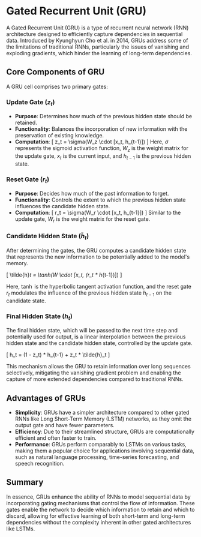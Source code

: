 # Gated Recurrent Unit (GRU)

A Gated Recurrent Unit (GRU) is a type of recurrent neural network (RNN) architecture designed to efficiently capture dependencies in sequential data. Introduced by Kyunghyun Cho et al. in 2014, GRUs address some of the limitations of traditional RNNs, particularly the issues of vanishing and exploding gradients, which hinder the learning of long-term dependencies.

## Core Components of GRU

A GRU cell comprises two primary gates:

### Update Gate ($z_t$)

- **Purpose**: Determines how much of the previous hidden state should be retained.
- **Functionality**: Balances the incorporation of new information with the preservation of existing knowledge.
- **Computation**: 
  \[
  z_t = \sigma(W_z \cdot [x_t, h_{t-1}])
  \]
  Here, $\sigma$ represents the sigmoid activation function, $W_z$ is the weight matrix for the update gate, $x_t$ is the current input, and $h_{t-1}$ is the previous hidden state.

### Reset Gate ($r_t$)

- **Purpose**: Decides how much of the past information to forget.
- **Functionality**: Controls the extent to which the previous hidden state influences the candidate hidden state.
- **Computation**: 
  \[
  r_t = \sigma(W_r \cdot [x_t, h_{t-1}])
  \]
  Similar to the update gate, $W_r$ is the weight matrix for the reset gate.

### Candidate Hidden State ($\tilde{h}_t$)

After determining the gates, the GRU computes a candidate hidden state that represents the new information to be potentially added to the model's memory.

\[
\tilde{h}_t = \tanh(W \cdot [x_t, (r_t * h_{t-1})])
\]

Here, $\tanh$ is the hyperbolic tangent activation function, and the reset gate $r_t$ modulates the influence of the previous hidden state $h_{t-1}$ on the candidate state.

### Final Hidden State ($h_t$)

The final hidden state, which will be passed to the next time step and potentially used for output, is a linear interpolation between the previous hidden state and the candidate hidden state, controlled by the update gate.

\[
h_t = (1 - z_t) * h_{t-1} + z_t * \tilde{h}_t
\]

This mechanism allows the GRU to retain information over long sequences selectively, mitigating the vanishing gradient problem and enabling the capture of more extended dependencies compared to traditional RNNs.

## Advantages of GRUs

- **Simplicity**: GRUs have a simpler architecture compared to other gated RNNs like Long Short-Term Memory (LSTM) networks, as they omit the output gate and have fewer parameters.
- **Efficiency**: Due to their streamlined structure, GRUs are computationally efficient and often faster to train.
- **Performance**: GRUs perform comparably to LSTMs on various tasks, making them a popular choice for applications involving sequential data, such as natural language processing, time-series forecasting, and speech recognition.

## Summary

In essence, GRUs enhance the ability of RNNs to model sequential data by incorporating gating mechanisms that control the flow of information. These gates enable the network to decide which information to retain and which to discard, allowing for effective learning of both short-term and long-term dependencies without the complexity inherent in other gated architectures like LSTMs.